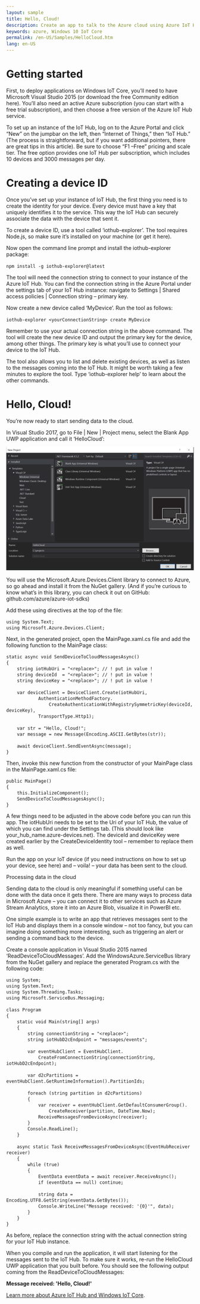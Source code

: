 ```yaml
---
layout: sample
title: Hello, Cloud!
description: Create an app to talk to the Azure cloud using Azure IoT Hub.
keywords: azure, Windows 10 IoT Core
permalink: /en-US/Samples/HelloCloud.htm
lang: en-US
---
```


# Getting started

First, to deploy applications on Windows IoT Core, you’ll need to have Microsoft Visual Studio 2015 (or download the free Community edition here). You’ll also need an active Azure subscription (you can start with a free trial subscription), and then choose a free version of the Azure IoT Hub service.

To set up an instance of the IoT Hub, log on to the Azure Portal and click “New” on the jumpbar on the left, then “Internet of Things,” then “IoT Hub.” (The process is straightforward, but if you want additional pointers, there are great tips in this article). Be sure to choose “F1 –Free” pricing and scale tier. The free option provides one IoT Hub per subscription, which includes 10 devices and 3000 messages per day.

# Creating a device ID

Once you’ve set up your instance of IoT Hub, the first thing you need is to create the identity for your device. Every device must have a key that uniquely identifies it to the service. This way the IoT Hub can securely associate the data with the device that sent it.

To create a device ID, use a tool called ‘iothub-explorer’. The tool requires Node.js, so make sure it’s installed on your machine (or get it here).

Now open the command line prompt and install the iothub-explorer package:

`npm install -g iothub-explorer@latest`

The tool will need the connection string to connect to your instance of the Azure IoT Hub. You can find the connection string in the Azure Portal under the settings tab of your IoT Hub instance: navigate to Settings | Shared access policies | Connection string – primary key.

Now create a new device called ‘MyDevice’. Run the tool as follows:

`iothub-explorer <yourConnectionString> create MyDevice` 

Remember to use your actual connection string in the above command. The tool will create the new device ID and output the primary key for the device, among other things. The primary key is what you’ll use to connect your device to the IoT Hub.

The tool also allows you to list and delete existing devices, as well as listen to the messages coming into the IoT Hub. It might be worth taking a few minutes to explore the tool. Type ‘iothub-explorer help’ to learn about the other commands.

# Hello, Cloud!

You’re now ready to start sending data to the cloud.

In Visual Studio 2017, go to File | New | Project menu, select the Blank App UWP application and call it ‘HelloCloud’:

![Visual Studio 2017](../../Resources/images/NewProject_VS2017.png)

You will use the Microsoft.Azure.Devices.Client library to connect to Azure, so go ahead and install it from the NuGet gallery. (And if you’re curious to know what’s in this library, you can check it out on GitHub: github.com/azure/azure-iot-sdks)

Add these using directives at the top of the file:

```
using System.Text;
using Microsoft.Azure.Devices.Client;
```

Next, in the generated project, open the MainPage.xaml.cs file and add the following function to the MainPage class:

```
static async void SendDeviceToCloudMessagesAsync()
{
    string iotHubUri = "<replace>"; // ! put in value !
    string deviceId  = "<replace>"; // ! put in value !
    string deviceKey = "<replace>"; // ! put in value !
 
    var deviceClient = DeviceClient.Create(iotHubUri,
            AuthenticationMethodFactory.
                CreateAuthenticationWithRegistrySymmetricKey(deviceId, deviceKey), 
            TransportType.Http1);
 
    var str = "Hello, Cloud!";
    var message = new Message(Encoding.ASCII.GetBytes(str));
 
    await deviceClient.SendEventAsync(message);
}
```

Then, invoke this new function from the constructor of your MainPage class in the MainPage.xaml.cs file:

```
public MainPage()
{
    this.InitializeComponent();
    SendDeviceToCloudMessagesAsync();
}
```

A few things need to be adjusted in the above code before you can run this app. The iotHubUri needs to be set to the Uri of your IoT Hub, the value of which you can find under the Settings tab. (This should look like your_hub_name.azure-devices.net). The deviceId and deviceKey were created earlier by the CreateDeviceIdentity tool – remember to replace them as well.

Run the app on your IoT device (if you need instructions on how to set up your device, see here) and – voila! – your data has been sent to the cloud.

Processing data in the cloud

Sending data to the cloud is only meaningful if something useful can be done with the data once it gets there. There are many ways to process data in Microsoft Azure – you can connect it to other services such as Azure Stream Analytics, store it into an Azure Blob, visualize it in PowerBI etc.

One simple example is to write an app that retrieves messages sent to the IoT Hub and displays them in a console window – not too fancy, but you can imagine doing something more interesting, such as triggering an alert or sending a command back to the device.

Create a console application in Visual Studio 2015 named ‘ReadDeviceToCloudMessages’. Add the WindowsAzure.ServiceBus library from the NuGet gallery and replace the generated Program.cs with the following code:

```
using System;
using System.Text;
using System.Threading.Tasks;
using Microsoft.ServiceBus.Messaging;
 
class Program
{
    static void Main(string[] args)
    {
        string connectionString = "<replace>";
        string iotHubD2cEndpoint = "messages/events";
 
        var eventHubClient = EventHubClient.
            CreateFromConnectionString(connectionString, iotHubD2cEndpoint);
 
        var d2cPartitions = eventHubClient.GetRuntimeInformation().PartitionIds;
 
        foreach (string partition in d2cPartitions)
        {
            var receiver = eventHubClient.GetDefaultConsumerGroup().
                CreateReceiver(partition, DateTime.Now);
            ReceiveMessagesFromDeviceAsync(receiver);
        }
        Console.ReadLine();
    }
 
    async static Task ReceiveMessagesFromDeviceAsync(EventHubReceiver receiver)
    {
        while (true)
        {
            EventData eventData = await receiver.ReceiveAsync();
            if (eventData == null) continue;
 
            string data = Encoding.UTF8.GetString(eventData.GetBytes());
            Console.WriteLine("Message received: '{0}'", data);
        }
    }
}
```

As before, replace the connection string with the actual connection string for your IoT Hub instance.

When you compile and run the application, it will start listening for the messages sent to the IoT Hub. To make sure it works, re-run the HelloCloud UWP application that you built before. You should see the following output coming from the ReadDeviceToCloudMessages:

**Message received: 'Hello, Cloud!'**

[Learn more about Azure IoT Hub and Windows IoT Core](https://blogs.windows.com/buildingpps/2015/12/09/windows-iot-core-and-azure-iot-hub-putting-the-i-in-iot/#Vw4EGQDI4usvjKSb.97).
